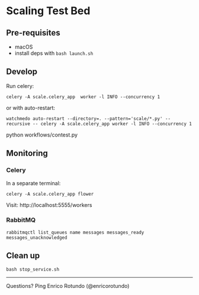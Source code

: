 # Scaling Test Bed


## Pre-requisites

- macOS
- install deps with `bash launch.sh`


## Develop

Run celery:

```
celery -A scale.celery_app  worker -l INFO --concurrency 1
```

or with auto-restart:

```
watchmedo auto-restart --directory=. --pattern='scale/*.py' --recursive -- celery -A scale.celery_app worker -l INFO --concurrency 1
```

python workflows/contest.py



## Monitoring

### Celery

In a separate terminal:

```
celery -A scale.celery_app flower
```

Visit: http://localhost:5555/workers


### RabbitMQ

```
rabbitmqctl list_queues name messages messages_ready messages_unacknowledged
```

## Clean up

```
bash stop_service.sh
```


--- 

Questions? Ping Enrico Rotundo (@enricorotundo)

